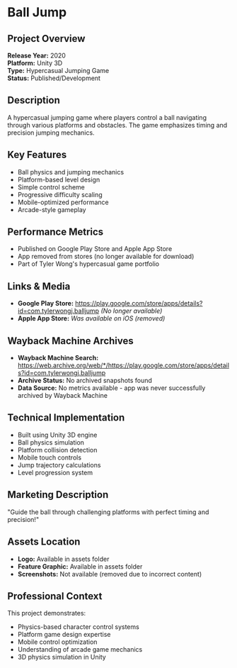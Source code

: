# Ball Jump

## Project Overview
**Release Year:** 2020  
**Platform:** Unity 3D  
**Type:** Hypercasual Jumping Game  
**Status:** Published/Development  

## Description
A hypercasual jumping game where players control a ball navigating through various platforms and obstacles. The game emphasizes timing and precision jumping mechanics.

## Key Features
- Ball physics and jumping mechanics
- Platform-based level design
- Simple control scheme
- Progressive difficulty scaling
- Mobile-optimized performance
- Arcade-style gameplay

## Performance Metrics
- Published on Google Play Store and Apple App Store
- App removed from stores (no longer available for download)
- Part of Tyler Wong's hypercasual game portfolio

## Links & Media
- **Google Play Store:** https://play.google.com/store/apps/details?id=com.tylerwongj.balljump *(No longer available)*
- **Apple App Store:** *Was available on iOS (removed)*

## Wayback Machine Archives
- **Wayback Machine Search:** https://web.archive.org/web/*/https://play.google.com/store/apps/details?id=com.tylerwongj.balljump
- **Archive Status:** No archived snapshots found
- **Data Source:** No metrics available - app was never successfully archived by Wayback Machine

## Technical Implementation
- Built using Unity 3D engine
- Ball physics simulation
- Platform collision detection
- Mobile touch controls
- Jump trajectory calculations
- Level progression system

## Marketing Description
"Guide the ball through challenging platforms with perfect timing and precision!"

## Assets Location
- **Logo:** Available in assets folder
- **Feature Graphic:** Available in assets folder
- **Screenshots:** Not available (removed due to incorrect content)

## Professional Context
This project demonstrates:
- Physics-based character control systems
- Platform game design expertise
- Mobile control optimization
- Understanding of arcade game mechanics
- 3D physics simulation in Unity